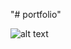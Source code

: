 "# portfolio" 


![alt text](https://github.com/[ezekielnizamani]/[reponame]/portfolio/[master]/portfolio-preview.png?raw=true)
